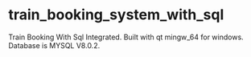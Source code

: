 # train_booking_system_with_sql

Train Booking With Sql Integrated.
Built with qt mingw_64 for windows.
Database is MYSQL V8.0.2.

